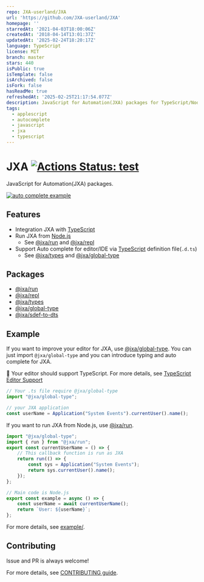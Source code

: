 ```yaml
---
repo: JXA-userland/JXA
url: 'https://github.com/JXA-userland/JXA'
homepage: ''
starredAt: '2021-04-03T18:00:06Z'
createdAt: '2018-04-14T13:01:37Z'
updatedAt: '2025-02-24T18:20:17Z'
language: TypeScript
license: MIT
branch: master
stars: 440
isPublic: true
isTemplate: false
isArchived: false
isFork: false
hasReadMe: true
refreshedAt: '2025-02-25T21:17:54.077Z'
description: JavaScript for Automation(JXA) packages for TypeScript/Node.js.
tags:
  - applescript
  - autocomplete
  - javascript
  - jxa
  - typescript
---
```


# JXA [![Actions Status: test](https://github.com/JXA-userland/JXA/workflows/test/badge.svg)](https://github.com/JXA-userland/JXA/actions?query=workflow%3A"test")

JavaScript for Automation(JXA) packages. 

[![auto complete example](./packages/@jxa/global-type/docs/example.gif)](./packages/@jxa/global-type)

## Features

- Integration JXA with [TypeScript](https://www.typescriptlang.org/index.html)
- Run JXA from [Node.js](https://nodejs.org/)
    - See [@jxa/run](./packages/@jxa/run) and [@jxa/repl](./packages/@jxa/repl)
- Support Auto complete for editor/IDE via [TypeScript](https://www.typescriptlang.org/index.html) definition file(`.d.ts`)
    - See [@jxa/types](./packages/@jxa/types) and [@jxa/global-type](./packages/@jxa/global-type)

## Packages

- [@jxa/run](./packages/@jxa/run)
- [@jxa/repl](./packages/@jxa/repl)
- [@jxa/types](./packages/@jxa/types)
- [@jxa/global-type](./packages/@jxa/global-type)
- [@jxa/sdef-to-dts](./packages/@jxa/sdef-to-dts)

## Example

If you want to improve your editor for JXA, use [@jxa/global-type](./packages/@jxa/global-type).
You can just import `@jxa/global-type` and you can introduce typing and auto complete for JXA.

:memo: Your editor should support TypeScript. For more details, see [TypeScript Editor Support](https://github.com/Microsoft/TypeScript/wiki/TypeScript-Editor-Support)


```ts
// Your .ts file require @jxa/global-type
import "@jxa/global-type";

// your JXA application
const userName = Application("System Events").currentUser().name();
```

If you want to run JXA from Node.js, use [@jxa/run](./packages/@jxa/run).

```ts
import "@jxa/global-type";
import { run } from "@jxa/run";
export const currentUserName = () => {
    // This callback function is run as JXA
    return run(() => {
        const sys = Application("System Events");
        return sys.currentUser().name();
    });
};

// Main code is Node.js
export const example = async () => {
    const userName = await currentUserName();
    return `User: ${userName}`;
};
```

For more details, see [example/](./example/).

## Contributing

Issue and PR is always welcome!

For more details, see [CONTRIBUTING guide](./CONTRIBUTING.md).

